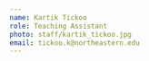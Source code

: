 ```yaml
---
name: Kartik Tickoo
role: Teaching Assistant
photo: staff/kartik_tickoo.jpg
email: tickoo.k@northeastern.edu
---
```

